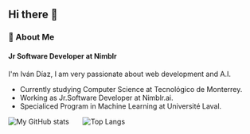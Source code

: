 ## Hi there 👋

### :rocket:  About Me
#### Jr Software Developer at Nimblr 
I'm Iván Díaz, I am very passionate about web development and A.I.
- Currently studying Computer Science at Tecnológico de Monterrey.
- Working as Jr.Software Developer at Nimblr.ai.
- Specialiced Program in Machine Learning at Université Laval.


![My GitHub stats](https://github-readme-stats.vercel.app/api?username=IvanDLar&show_icons=true&theme=tokyonight) &nbsp; &nbsp; &nbsp; ![Top Langs](https://github-readme-stats.vercel.app/api/top-langs/?username=IvanDLar&theme=tokyonight&langs_count=10&layout=compact&hide=ASP.net,ShaderLab)
